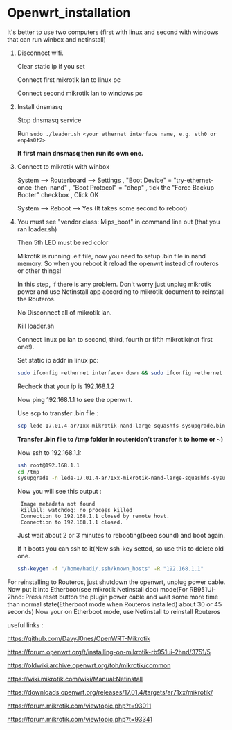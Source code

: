 # Openwrt_installation

It's better to use two computers (first with linux and second with windows that can run winbox and netinstall)

1.
    Disconnect wifi. 

    Clear static ip if you set 
    
    Connect first mikrotik lan to linux pc
    
    Connect second mikrotik lan to windows pc  
    
2.
    Install dnsmasq
    
    Stop dnsmasq service
    
    Run `sudo ./leader.sh <your ethernet interface name, e.g. eth0 or enp4s0f2>`
    
    
    **It first main dnsmasq then run its own one.**
    
3. 
    Connect to mikrotik with winbox 

    System --> Routerboard --> Settings 
                            , "Boot Device" = "try-ethernet-once-then-nand"
                            , "Boot Protocol" = "dhcp"
                            , tick the "Force Backup Booter" checkbox
                            , Click OK
                            
    System --> Reboot --> Yes (It takes some second to reboot)
    
4.
    You must see "vendor class: Mips_boot" in command line out (that you ran loader.sh)
    
    Then 5th LED must be red color
    
    Mikrotik is running .elf file, now you need to setup .bin file in nand memory. So when you reboot it reload the openwrt instead of routeros or other things!
    
    In this step, if there is any problem. Don't worry just unplug mikrotik power and use Netinstall app according to mikrotik document to reinstall the Routeros.
    
    No Disconnect all of mikrotik lan.  
    
    Kill loader.sh
    
    Connect linux pc lan to second, third, fourth or fifth mikrotik(not first one!).
    
    Set static ip addr in linux pc:
    
    ```bash
    sudo ifconfig <ethernet interface> down && sudo ifconfig <ethernet interface> 192.168.1.2 up
    ```
            
    Recheck that your ip is 192.168.1.2  
    
    Now ping 192.168.1.1 to see the openwrt.
    
    Use scp to transfer .bin file :
    ```bash
    scp lede-17.01.4-ar71xx-mikrotik-nand-large-squashfs-sysupgrade.bin root@192.168.1.1:/tmp
    ``` 
    **Transfer .bin file to /tmp folder in router(don't transfer it to home or ~)**
            
    Now ssh to 192.168.1.1:
    
    ```bash
    ssh root@192.168.1.1
    cd /tmp
    sysupgrade -n lede-17.01.4-ar71xx-mikrotik-nand-large-squashfs-sysupgrade.bin
    ```
    
    Now you will see this output :
    
        Image metadata not found
        killall: watchdog: no process killed
        Connection to 192.168.1.1 closed by remote host.
        Connection to 192.168.1.1 closed.
        
    Just wait about 2 or 3 minutes to rebooting(beep sound) and boot again. 
    
    If it boots you can ssh to it(New ssh-key setted, so use this to delete old one.
    ```bash
    ssh-keygen -f "/home/hadi/.ssh/known_hosts" -R "192.168.1.1" 
    ```
   
                            
For reinstalling to Routeros, just shutdown the openwrt, unplug power cable. Now put it into Etherboot(see mikrotik Netinstall doc) mode(For RB951Ui-2hnd: Press reset button the plugin power cable and wait some more time than normal state(Etherboot mode when Routeros installed) about 30 or 45 seconds) 
Now your on Etherboot mode, use Netinstall to reinstall Routeros


useful links :

https://github.com/DavyJ0nes/OpenWRT-Mikrotik

https://forum.openwrt.org/t/installing-on-mikrotik-rb951ui-2hnd/3751/5

https://oldwiki.archive.openwrt.org/toh/mikrotik/common

https://wiki.mikrotik.com/wiki/Manual:Netinstall

https://downloads.openwrt.org/releases/17.01.4/targets/ar71xx/mikrotik/

https://forum.mikrotik.com/viewtopic.php?t=93011

https://forum.mikrotik.com/viewtopic.php?t=93341
